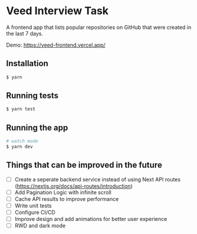 # Veed Interview Task

A frontend app that lists popular repositories on GitHub that were created in the last 7 days.

Demo: https://veed-frontend.vercel.app/

## Installation

```bash
$ yarn
```

## Running tests

```bash
$ yarn test
```

## Running the app

```bash
# watch mode
$ yarn dev
```

## Things that can be improved in the future
- [ ] Create a seperate backend service instead of using Next API routes (https://nextjs.org/docs/api-routes/introduction)
- [ ] Add Pagination Logic with infinite scroll
- [ ] Cache API results to improve performance
- [ ] Write unit tests
- [ ] Configure CI/CD
- [ ] Improve design and add animations for better user experience
- [ ] RWD and dark mode
